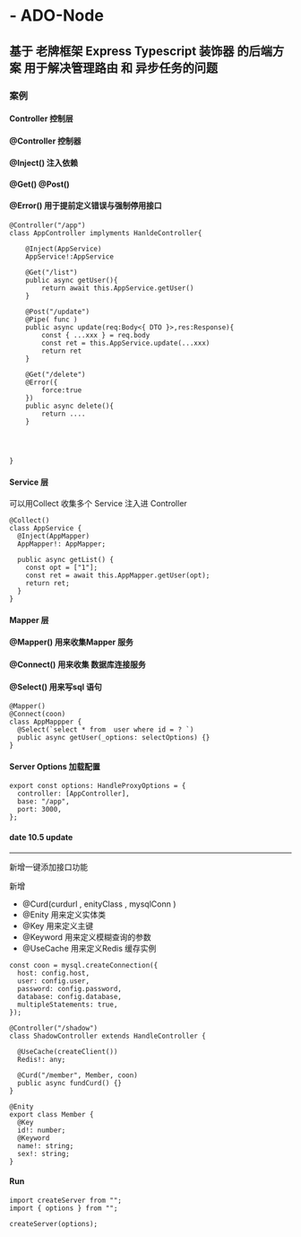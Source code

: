 #  - ADO-Node
## 基于 老牌框架 Express Typescript 装饰器 的后端方案 用于解决管理路由 和 异步任务的问题


### 案例

#### Controller 控制层

####  @Controller 控制器
####   @Inject() 注入依赖
####   @Get() @Post() 
####   @Error() 用于提前定义错误与强制停用接口

```
@Controller("/app")
class AppController implyments HanldeController{
    
    @Inject(AppService)
    AppService!:AppService
    
    @Get("/list")
    public async getUser(){
        return await this.AppService.getUser()
    }
    
    @Post("/update")
    @Pipe( func )
    public async update(req:Body<{ DTO }>,res:Response){
        const { ...xxx } = req.body
        const ret = this.AppService.update(...xxx)  
        return ret
    }
    
    @Get("/delete")
    @Error({
        force:true
    })
    public async delete(){
        return ....
    }
    
    
    
    
}
```


#### Service 层 
 可以用Collect 收集多个 Service 注入进 Controller

````
@Collect()
class AppService {
  @Inject(AppMapper)
  AppMapper!: AppMapper;

  public async getList() {
    const opt = ["1"];
    const ret = await this.AppMapper.getUser(opt);
    return ret;
  }
}

````

#### Mapper 层
#### @Mapper() 用来收集Mapper 服务
#### @Connect() 用来收集 数据库连接服务
#### @Select() 用来写sql 语句
````
@Mapper()
@Connect(coon)
class AppMappper {
  @Select(`select * from  user where id = ? `)
  public async getUser(_options: selectOptions) {}
}

````

#### Server Options 加载配置
````
export const options: HandleProxyOptions = {
  controller: [AppController],
  base: "/app",
  port: 3000,
};
````




#### date 10.5 update
***
新增一键添加接口功能 

新增
* @Curd(curdurl , enityClass , mysqlConn ) 
* @Enity 用来定义实体类
* @Key 用来定义主键
* @Keyword 用来定义模糊查询的参数
* @UseCache 用来定义Redis 缓存实例
````
const coon = mysql.createConnection({
  host: config.host,
  user: config.user,
  password: config.password,
  database: config.database,
  multipleStatements: true,
});

@Controller("/shadow")
class ShadowController extends HandleController {

  @UseCache(createClient())
  Redis!: any;
  
  @Curd("/member", Member, coon)
  public async fundCurd() {}
}

@Enity
export class Member {
  @Key
  id!: number;
  @Keyword
  name!: string;
  sex!: string;
}

````

#### Run 
````
import createServer from "";
import { options } from "";

createServer(options);

````
